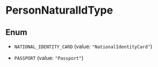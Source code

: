 

# PersonNaturalIdType

## Enum


* `NATIONAL_IDENTITY_CARD` (value: `"NationalIdentityCard"`)

* `PASSPORT` (value: `"Passport"`)



